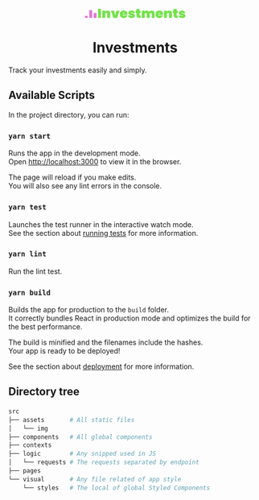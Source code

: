 <p align="center">
  <a href="https://investments.gosch.io/">
    <img alt="Investments" src="./src/assets/img/logo.svg" width="200" />
  </a>
</p>
<h1 align="center">
  Investments
</h1>
Track your investments easily and simply.

## Available Scripts

In the project directory, you can run:

### `yarn start`

Runs the app in the development mode.<br />
Open [http://localhost:3000](http://localhost:3000) to view it in the browser.

The page will reload if you make edits.<br />
You will also see any lint errors in the console.

### `yarn test`

Launches the test runner in the interactive watch mode.<br />
See the section about [running tests](https://facebook.github.io/create-react-app/docs/running-tests) for more information.

### `yarn lint`

Run the lint test.

### `yarn build`

Builds the app for production to the `build` folder.<br />
It correctly bundles React in production mode and optimizes the build for the best performance.

The build is minified and the filenames include the hashes.<br />
Your app is ready to be deployed!

See the section about [deployment](https://facebook.github.io/create-react-app/docs/deployment) for more information.

## Directory tree

```bash
src
├── assets       # All static files
│   └── img
├── components   # All global components
├── contexts
├── logic        # Any snipped used in JS
│   └── requests # The requests separated by endpoint
├── pages
└── visual       # Any file related of app style
    └── styles   # The local of global Styled Components
```